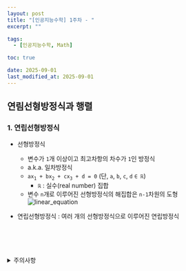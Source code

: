 ```yaml
---
layout: post
title: "[인공지능수학] 1주차 - "
excerpt: ""

tags:
  - [인공지능수학, Math]

toc: true

date: 2025-09-01
last_modified_at: 2025-09-01
---
```

## 연림선형방정식과 행렬
### 1. 연립선형방정식
- 선형방정식
  - 변수가 `1`개 이상이고 최고차항의 차수가 `1`인 방정식
  - a.k.a. 일차방정식
  - `ax`<sub>`1`</sub>` + bx`<sub>`2`</sub>` + cx`<sub>`3`</sub>` + d = 0` (단, `a`, `b`, `c`, `d` `∈ ℝ`)  
    - `ℝ` : 실수(real number) 집합
  - 변수 `n`개로 이루어진 선형방정식의 해집합은 `n-1`차원의 도형  
  ![linear_equation](TODO)  

- 연립선형방정식 : 여러 개의 선형방정식으로 이루어진 연립방정식

<br>
<br>
<br>
<br>
<details>
<summary>주의사항</summary>
<div markdown=   "1">

이 포스팅은 강원대학교 이구연 교수님의 인공지능수학 수업을 들으며 내용을 정리 한 것입니다.  
수업 내용에 대한 저작권은 교수님께 있으니,  
다른 곳으로의 무분별한 내용 복사를 자제해 주세요.

</div>
</details> 